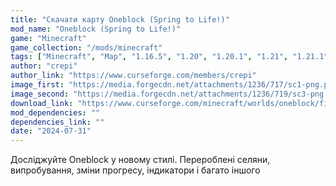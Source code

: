 ```yaml
---
title: "Скачати карту Oneblock (Spring to Life!)"
mod_name: "Oneblock (Spring to Life!)"
game: "Minecraft"
game_collection: "/mods/minecraft"
tags: ["Minecraft", "Map", "1.16.5", "1.20", "1.20.1", "1.21", "1.21.1", "1.21.3", "1.21.5"]
author: "crepi"
author_link: "https://www.curseforge.com/members/crepi"
image_first: "https://media.forgecdn.net/attachments/1236/717/sc1-png.png"
image_second: "https://media.forgecdn.net/attachments/1236/719/sc3-png.png"
download_link: "https://www.curseforge.com/minecraft/worlds/oneblock/files/all?page=1&amp;pageSize=20"
mod_dependencies: ""
dependencies_link: ""
date: "2024-07-31"
---
```


Досліджуйте Oneblock у новому стилі. Перероблені селяни, випробування, зміни прогресу, індикатори і багато іншого
